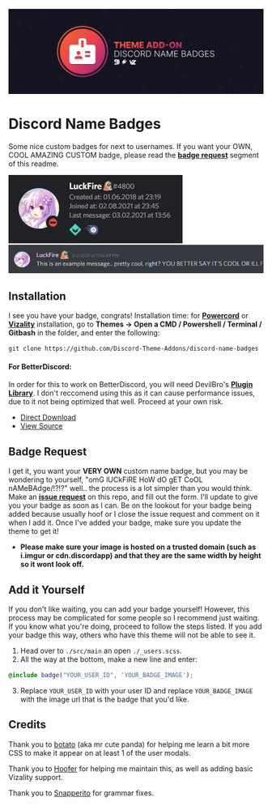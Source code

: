 ![Banner](./assets/banner.png)

# Discord Name Badges
Some nice custom badges for next to usernames. If you want your OWN, COOL AMAZING CUSTOM badge, please read the **[badge request](https://github.com/Discord-Theme-Addons/discord-name-badges#badge-request)** segment of this readme.

![Preview](./screenshots/UsermodalPreview.png)
![Preview](./screenshots/MessagePreview.png)

## Installation
I see you have your badge, congrats! Installation time: for **[Powercord](http://powercord.dev/)** or **[Vizality](https://vizality.com/)** installation, go to **Themes -> Open a CMD / Powershell / Terminal / Gitbash** in the folder, and enter the following:
```
git clone https://github.com/Discord-Theme-Addons/discord-name-badges
```

#### For BetterDiscord:
In order for this to work on BetterDiscord, you will need DevilBro's **[Plugin Library](https://github.com/mwittrien/BetterDiscordAddons/tree/master/Library/)**. I don't reccomend using this as it can cause performance issues, due to it not being optimized that well. Proceed at your own risk.
- [Direct Download](https://betterdiscord.net/ghdl?id=3555)
- [View Source](https://raw.githack.com/Discord-Theme-Addons/discord-name-badges/main/src/main/betterdiscord/NameBadges.theme.css)

## Badge Request
I get it, you want your **VERY OWN** custom name badge, but you may be wondering to yourself, "omG lUCkFiRE HoW dO gET CoOL nAMeBAdge/!?!?" well.. the process is a lot simpler than you would think. Make an **[issue request](https://github.com/Discord-Theme-Addons/discord-name-badges/issues/new)** on this repo, and fill out the form. I'll update to give you your badge as soon as I can. Be on the lookout for your badge being added because usually hoof or I close the issue request and comment on it when I add it. Once I've added your badge, make sure you update the theme to get it!
- **Please make sure your image is hosted on a trusted domain (such as i.imgur or cdn.discordapp) and that they are the same width by height so it wont look off.**

## Add it Yourself
If you don't like waiting, you can add your badge yourself! However, this process may be complicated for some people so I recommend just waiting. If you know what you're doing, proceed to follow the steps listed. If you add your badge this way, others who have this theme will not be able to see it.
1. Head over to `./src/main` an open `./_users.scss`.
2. All the way at the bottom, make a new line and enter:
```scss
@include badge("YOUR_USER_ID", 'YOUR_BADGE_IMAGE');
```
3. Replace `YOUR_USER_ID` with your user ID and replace `YOUR_BADGE_IMAGE` with the image url that is the badge that you'd like.

## Credits 
Thank you to [botato](https://github.com/bototo2) (aka mr cute panda) for helping me learn a bit more CSS to make it appear on at least 1 of the user modals.

Thank you to [Hoofer](https://github.com/HooferDevelops) for helping me maintain this, as well as adding basic Vizality support.

Thank you to [Snapperito](https://github.com/Snapperito) for grammar fixes.
